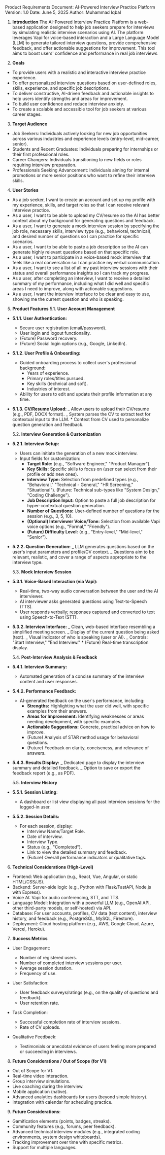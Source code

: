 Product Requirements Document: AI-Powered Interview Practice Platform
Version: 1.0
Date: June 5, 2025
Author: Muhammad Iqbal

1. **Introduction**
   The AI-Powered Interview Practice Platform is a web-based application designed to help job seekers prepare for interviews by simulating realistic interview scenarios using AI. The platform leverages Vapi for voice-based interaction and a Large Language Model (LLM) to generate tailored interview questions, provide comprehensive feedback, and offer actionable suggestions for improvement. This tool aims to boost users' confidence and performance in real job interviews.

2. **Goals**

- To provide users with a realistic and interactive interview practice experience.
- To offer personalized interview questions based on user-defined roles, skills, experience, and specific job descriptions.
- To deliver constructive, AI-driven feedback and actionable insights to help users identify strengths and areas for improvement.
- To build user confidence and reduce interview anxiety.
- To create a scalable and accessible tool for job seekers at various career stages.

3. **Target Audience**

- Job Seekers: Individuals actively looking for new job opportunities across various industries and experience levels (entry-level, mid-career, senior).
- Students and Recent Graduates: Individuals preparing for internships or their first professional roles.
- Career Changers: Individuals transitioning to new fields or roles requiring interview preparation.
- Professionals Seeking Advancement: Individuals aiming for internal promotions or more senior positions who want to refine their interview skills.

4. **User Stories**

- As a job seeker, I want to create an account and set up my profile with my experience, skills, and target roles so that I can receive relevant interview practice.
- As a user, I want to be able to upload my CV/resume so the AI has better context about my background for generating questions and feedback.
- As a user, I want to generate a mock interview session by specifying the job role, necessary skills, interview type (e.g., behavioral, technical), and desired number of questions so I can practice for specific scenarios.
- As a user, I want to be able to paste a job description so the AI can generate highly relevant questions based on that specific role.
- As a user, I want to participate in a voice-based mock interview that feels like a real conversation so I can practice my verbal communication.
- As a user, I want to see a list of all my past interview sessions with their status and overall performance insights so I can track my progress.
- As a user, after completing an interview, I want to receive a detailed summary of my performance, including what I did well and specific areas I need to improve, along with actionable suggestions.
- As a user, I want the interview interface to be clear and easy to use, showing me the current question and who is speaking.

5. **Product Features**
   5.1. **User Account Management**

- **5.1.1. User Authentication:**
  - Secure user registration (email/password).
  - User login and logout functionality.
  - (Future) Password recovery.
  - (Future) Social login options (e.g., Google, LinkedIn).
- **5.1.2. User Profile & Onboarding:**
  - Guided onboarding process to collect user's professional background:
    - Years of experience.
    - Primary roles/titles pursued.
    - Key skills (technical and soft).
    - Industries of interest.
  - Ability for users to edit and update their profile information at any time.
- **5.1.3. CV/Resume Upload:**
  _ Allow users to upload their CV/resume (e.g., PDF, DOCX format).
  _ System parses the CV to extract text for contextual input to the LLM. \* Context from CV used to personalize question generation and feedback.

  5.2. **Interview Generation & Customization**

- **5.2.1. Interview Setup:**
  - Users can initiate the generation of a new mock interview.
  - Input fields for customization:
    - **Target Role:** (e.g., "Software Engineer," "Product Manager").
    - **Key Skills:** Specific skills to focus on (user can select from their profile or add new ones).
    - **Interview Type:** Selection from predefined types (e.g., "Behavioral," "Technical - General," "HR Screening," "Situational"). (Future: Technical sub-types like "System Design," "Coding Challenge").
    - **Job Description Input:** Option to paste a full job description for hyper-contextual question generation.
    - **Number of Questions:** User-defined number of questions for the session (e.g., 3, 5, 10).
    - **(Optional) Interviewer Voice/Tone:** Selection from available Vapi voice options (e.g., "Formal," "Friendly").
    - **(Future) Difficulty Level:** (e.g., "Entry-level," "Mid-level," "Senior").
- **5.2.2. Question Generation:**
  _ LLM generates questions based on the user's input parameters and profile/CV context.
  _ Questions aim to be relevant, realistic, and cover a range of aspects appropriate to the interview type.

  5.3. **Mock Interview Session**

- **5.3.1. Voice-Based Interaction (via Vapi):**
  - Real-time, two-way audio conversation between the user and the AI interviewer.
  - AI interviewer asks generated questions using Text-to-Speech (TTS).
  - User responds verbally; responses captured and converted to text using Speech-to-Text (STT).
- **5.3.2. Interview Interface:**
  _ Clean, web-based interface resembling a simplified meeting screen.
  _ Display of the current question being asked (text).
  _ Visual indicator of who is speaking (user or AI).
  _ Controls: "Start Interview," "End Interview." \* (Future) Real-time transcription display.

  5.4. **Post-Interview Analysis & Feedback**

- **5.4.1. Interview Summary:**
  - Automated generation of a concise summary of the interview content and user responses.
- **5.4.2. Performance Feedback:**
  - AI-generated feedback on the user's performance, including:
    - **Strengths:** Highlighting what the user did well, with specific examples from their answers.
    - **Areas for Improvement:** Identifying weaknesses or areas needing development, with specific examples.
    - **Actionable Suggestions:** Concrete, practical advice on how to improve.
    - (Future) Analysis of STAR method usage for behavioral questions.
    - (Future) Feedback on clarity, conciseness, and relevance of answers.
- **5.4.3. Results Display:**
  _ Dedicated page to display the interview summary and detailed feedback.
  _ Option to save or export the feedback report (e.g., as PDF).

  5.5. **Interview History**

- **5.5.1. Session Listing:**
  - A dashboard or list view displaying all past interview sessions for the logged-in user.
- **5.5.2. Session Details:**
  - For each session, display:
    - Interview Name/Target Role.
    - Date of interview.
    - Interview Type.
    - Status (e.g., "Completed").
    - Link to view the detailed summary and feedback.
    - (Future) Overall performance indicators or qualitative tags.

6. **Technical Considerations (High-Level)**

- Frontend: Web application (e.g., React, Vue, Angular, or static HTML/CSS/JS).
- Backend: Server-side logic (e.g., Python with Flask/FastAPI, Node.js with Express).
- Voice AI: Vapi for audio conferencing, STT, and TTS.
- Language Model: Integration with a powerful LLM (e.g., OpenAI API, other third-party models, or self-hosted) via API.
- Database: For user accounts, profiles, CV data (text content), interview history, and feedback (e.g., PostgreSQL, MySQL, Firestore).
- Deployment: Cloud hosting platform (e.g., AWS, Google Cloud, Azure, Vercel, Heroku).

7. **Success Metrics**

- User Engagement:

  - Number of registered users.
  - Number of completed interview sessions per user.
  - Average session duration.
  - Frequency of use.

- User Satisfaction:

  - User feedback surveys/ratings (e.g., on the quality of questions and feedback).
  - User retention rate.

- Task Completion:

  - Successful completion rate of interview sessions.
  - Rate of CV uploads.

- Qualitative Feedback:
  - Testimonials or anecdotal evidence of users feeling more prepared or succeeding in interviews.

8. **Future Considerations / Out of Scope (for V1)**

- Out of Scope for V1:
- Real-time video interaction.
- Group interview simulations.
- Live coaching during the interview.
- Mobile application (native).
- Advanced analytics dashboards for users (beyond simple history).
- Integration with calendar for scheduling practice.

9. **Future Considerations:**

- Gamification elements (points, badges, streaks).
- Community features (e.g., forums, peer feedback).
- Advanced technical interview modules (e.g., integrated coding environments, system design whiteboards).
- Tracking improvement over time with specific metrics.
- Support for multiple languages.
